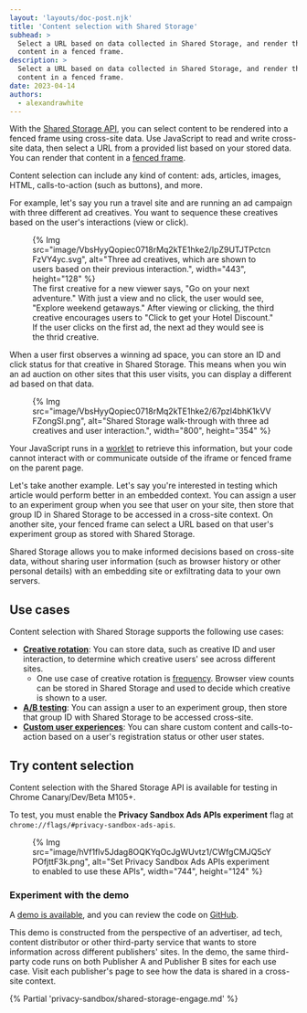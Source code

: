 ```yaml
---
layout: 'layouts/doc-post.njk'
title: 'Content selection with Shared Storage'
subhead: >
  Select a URL based on data collected in Shared Storage, and render the
  content in a fenced frame.
description: >
  Select a URL based on data collected in Shared Storage, and render the
  content in a fenced frame.
date: 2023-04-14
authors:
  - alexandrawhite
---
```


With the [Shared Storage API](/docs/privacy-sandbox/shared-storage/), you can
select content to be rendered into a fenced frame using cross-site data. Use
JavaScript to read and write cross-site data, then select a URL from a provided
list based on your stored data. You can render that content in a
[fenced frame](/docs/privacy-sandbox/fenced-frame/).

Content selection can include any kind of content: ads, articles, images, HTML,
calls-to-action (such as buttons), and more.

For example, let's say you run a travel site and are running an ad campaign
with three different ad creatives. You want to sequence these creatives based
on the user's interactions (view or click).

<figure>
  {% Img
    src="image/VbsHyyQopiec0718rMq2kTE1hke2/IpZ9UTJTPctcnFzVY4yc.svg",  alt="Three ad creatives, which are shown to users based on their previous interaction.", width="443", height="128"
    %}
<figcaption>
  The first creative for a new viewer says, "Go on your next adventure." With just a view and no click, the user would see, "Explore weekend getaways." After viewing or clicking, the third creative encourages users to "Click to get your Hotel Discount." If the user clicks on the first ad, the next ad they would see is the thrid creative.
</figcaption>
</figure>

When a user first observes a winning ad space, you can store an ID and click status for that creative in Shared Storage. This means when you win an ad auction on other sites that this user visits, you can display a different ad based on that data.

<figure>
{% Img
  src="image/VbsHyyQopiec0718rMq2kTE1hke2/67pzl4bhK1kVVFZongSl.png",
  alt="Shared Storage walk-through with three ad creatives and user interaction.",
  width="800", height="354" %}
</figure>

Your JavaScript runs in a [worklet](/docs/privacy-sandbox/glossary/#worklet) to retrieve this information, but your code
cannot interact with or communicate outside of the iframe or fenced frame on
the parent page.

Let's take another example. Let's say you're interested in testing which article
would perform better in an embedded context. You can assign a user to an
experiment group when you see that user on your site, then store that group ID
in Shared Storage to be accessed in a cross-site context. On another site, your
fenced frame can select a URL based on that user's experiment group as stored
with Shared Storage.

Shared Storage allows you to make informed decisions based on cross-site data,
without sharing user information (such as browser history or other personal
details) with an embedding site or exfiltrating data to your own servers.

## Use cases

Content selection with Shared Storage supports the following use cases:

* **[Creative rotation](/docs/privacy-sandbox/shared-storage/creative-rotation/)**:
  You can store data, such as creative ID and user interaction, to determine
  which creative users' see across different sites.
  * One use case of creative rotation is
    [frequency](/docs/privacy-sandbox/shared-storage/creative-selection-by-frequency/).
    Browser view counts can be stored in Shared Storage and used to decide
    which creative is shown to a user.
* **[A/B testing](/docs/privacy-sandbox/shared-storage/ab-testing/)**: You can
  assign a user to an experiment group, then store that group ID with Shared
  Storage to be accessed cross-site.
* **[Custom user experiences](/docs/privacy-sandbox/shared-storage/known-customer/)**:
  You can share custom content and calls-to-action based on a user's
  registration status or other user states.

## Try content selection

Content selection with the Shared Storage API is available for testing in
Chrome Canary/Dev/Beta M105+.

To test, you must enable the **Privacy Sandbox Ads APIs experiment** flag at
`chrome://flags/#privacy-sandbox-ads-apis`.

<figure class="screenshot">
{% Img
	src="image/hVf1flv5Jdag8OQKYqOcJgWUvtz1/CWfgCMJQ5cYPOfjttF3k.png",
	alt="Set Privacy Sandbox Ads APIs experiment to enabled to use these APIs",
	width="744", height="124"
%}
</figure>

### Experiment with the demo

A [demo is available](https://shared-storage-demo.web.app/), and you can review
the code on [GitHub](https://github.com/GoogleChromeLabs/shared-storage-demo).

This demo is constructed from the perspective of an advertiser, ad tech, content
distributor or other third-party service that wants to store information across
different publishers' sites. In the demo, the same third-party code runs on
both Publisher A and Publisher B sites for each use case. Visit each
publisher's page to see how the data is shared in a cross-site context.

{% Partial 'privacy-sandbox/shared-storage-engage.md' %}
